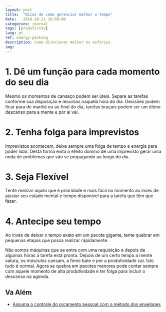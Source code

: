 ```yaml
---
layout: post
title:  "Dicas de como gerenciar melhor o tempo"
date:   2018-10-11 18:00:00
categories: journal
tags: [produtivity]
lang: pt
ref: energy-packing
description: Como direcionar melhor os esforços
img:
---
```


# 1. Dê um função para cada momento do seu dia

Mesmo os momentos de cansaço podem ser úteis. Separe as tarefas conforme sua disposição e recursos naquela hora do dia. Decisões podem ficar para de manhã ou ao final do dia, tarefas braçais podem ser um ótimo descanso para a mente e por ai vai.

# 2. Tenha folga para imprevistos

Imprevistos acontecem, deixe sempre uma folga de tempo e energia para poder lidar. Desta forma evita o efeito dominó de uma imprevisto gerar uma onda de problemas que vão se propagando ao longo do dia.

# 3. Seja Flexível

Tente realizar aquilo que é prioridade e mais fácil no momento ao invés de ajustar seu estado mental e tempo disponível para a tarefa que têm que fazer.

# 4. Antecipe seu tempo

Ao invés de deixar o tempo exato em um pacote gigante, tente quebrar em pequenas etapas que possa realizar rápidamente.

Não somos máquinas que se entra com uma requisição e depois de algumas horas a tarefa está pronta. Depois de um certo tempo a mente satura, os músculos cansam, a fome bate e por a produtividade cai. Isto tudo é normal. Agora se quebra em pacotes menores pode contar sempre com aquele momento de alta produtividade e ter folga para incluir o descanso na agenda.

## Va Além

 * [Assuma o controle do orçamento pessoal com o método dos envelopes](https://verios.com.br/blog/orcamento-pessoal-assuma-o-controle-com-o-metodo-dos-envelopes/)
